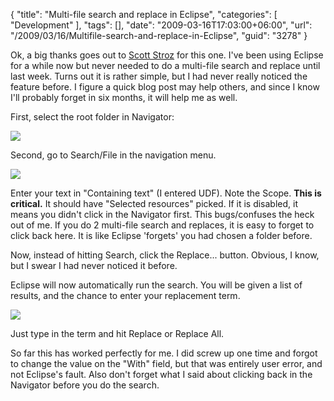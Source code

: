 {
	"title": "Multi-file search and replace in Eclipse",
	"categories": [
		"Development"
	],
	"tags": [],
	"date": "2009-03-16T17:03:00+06:00",
	"url": "/2009/03/16/Multifile-search-and-replace-in-Eclipse",
	"guid": "3278"
}

Ok, a big thanks goes out to <a href="http://www.boyzoid.com">Scott Stroz</a> for this one. I've been using Eclipse for a while now but never needed to do a multi-file search and replace until last week. Turns out it is rather simple, but I had never really noticed the feature before. I figure a quick blog post may help others, and since I know I'll probably forget in six months, it will help me as well.
<!--more-->
First, select the root folder in Navigator:

<img src="http://static.raymondcamden.com/images//Picture 145.png">

Second, go to Search/File in the navigation menu.

<img src="http://static.raymondcamden.com/images/cfjedi//Picture 226.png">

Enter your text in "Containing text" (I entered UDF). Note the Scope. <b>This is critical.</b> It should have "Selected resources" picked. If it is disabled, it means you didn't click in the Navigator first. This bugs/confuses the heck out of me. If you do 2 multi-file search and replaces, it is easy to forget to click back here. It is like Eclipse 'forgets' you had chosen a folder before. 

Now, instead of hitting Search, click the Replace... button. Obvious, I know, but I swear I had never noticed it before.

Eclipse will now automatically run the search. You will be given a list of results, and the chance to enter your replacement term.

<img src="http://static.raymondcamden.com/images/cfjedi//Picture 320.png">

Just type in the term and hit Replace or Replace All. 

So far this has worked perfectly for me. I did screw up one time and forgot to change the value on the "With" field, but that was entirely user error, and not Eclipse's fault. Also don't forget what I said about clicking back in the Navigator before you do the search.